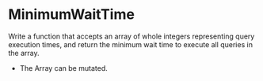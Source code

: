 # MinimumWaitTime
Write a function that accepts an array of whole integers representing query execution times,
and return the minimum wait time to execute all queries in the array.

- The Array can be mutated.
